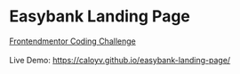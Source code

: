 # Easybank Landing Page
<a href="https://www.frontendmentor.io/challenges/easybank-landing-page-WaUhkoDN" target="_blank">Frontendmentor Coding Challenge</a> <br/><br/>
Live Demo: <a href="https://caloyv.github.io/easybank-landing-page/" target="_blank">https://caloyv.github.io/easybank-landing-page/</a>
